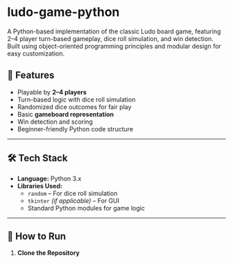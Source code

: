 # ludo-game-python
A Python-based implementation of the classic Ludo board game, featuring 2–4 player turn-based gameplay, dice roll simulation, and win detection. Built using object-oriented programming principles and modular design for easy customization.
## 📌 Features
- Playable by **2–4 players**
- Turn-based logic with dice roll simulation
- Randomized dice outcomes for fair play
- Basic **gameboard representation**
- Win detection and scoring
- Beginner-friendly Python code structure

---

## 🛠️ Tech Stack
- **Language:** Python 3.x
- **Libraries Used:**  
  - `random` – For dice roll simulation  
  - `tkinter` *(if applicable)* – For GUI  
  - Standard Python modules for game logic

---

## 🚀 How to Run
1. **Clone the Repository**
   ```bash
   
